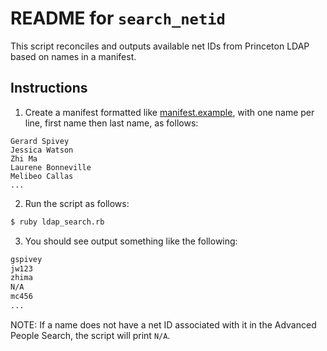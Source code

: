 # README for `search_netid`

This script reconciles and outputs available net IDs from Princeton LDAP based on names in a manifest.

## Instructions

1. Create a manifest formatted like [manifest.example](manifest.example), with one name per line, first name then last name, as follows:

```
Gerard Spivey
Jessica Watson
Zhi Ma
Laurene Bonneville
Melibeo Callas
...
```
2. Run the script as follows:

```bash
$ ruby ldap_search.rb
```

3. You should see output something like the following:

```bash
gspivey
jw123
zhima
N/A
mc456
...
```

NOTE: If a name does not have a net ID associated with it in the Advanced People Search, the script will print `N/A`.
